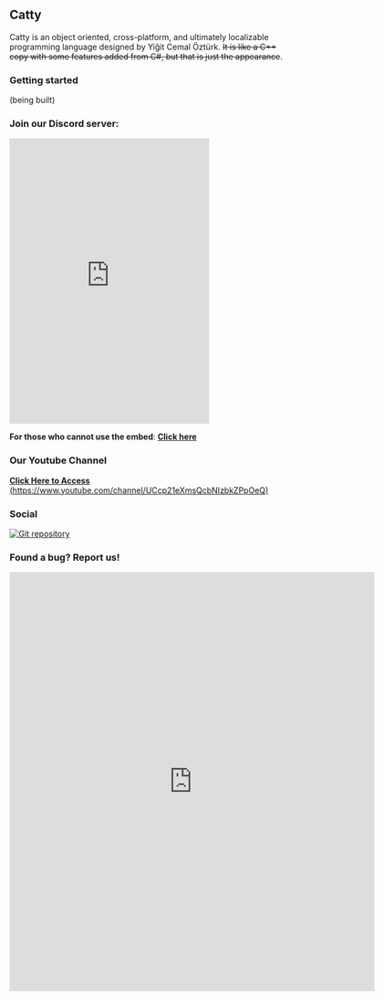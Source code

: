 ## Catty

Catty is an object oriented, cross-platform, and ultimately localizable programming language designed by Yiğit Cemal Öztürk. ~~It is like a C++ copy with some features added from C#, but that is just the appearance~~.


### Getting started
(being built)

### Join our Discord server:
<iframe src="https://canary.discord.com/widget?id=809302664914796546&theme=dark" width="350" height="500" allowtransparency="true" frameborder="0" sandbox="allow-popups allow-popups-to-escape-sandbox allow-same-origin allow-scripts">
</iframe>


**For those who cannot use the embed**: [**Click here**](https://discord.gg/ypcMSagbtv)
### Our Youtube Channel
[
  **Click Here to Access** 
  (https://www.youtube.com/channel/UCcp21eXmsQcbNIzbkZPpOeQ)
](https://www.youtube.com/channel/UCcp21eXmsQcbNIzbkZPpOeQ)


### Social
[![Git repository](https://github.com/CattyLang/cattylang.github.io/blob/main/cdn/images/Git-Icon-Black.svg)](https://github.com/CattyLang) 

### Found a bug? Report us!
<iframe src="https://docs.google.com/forms/d/e/1FAIpQLSd-L24Zo72ptYrUhEjlBrjSfzXT3rSZ0cZk12HjdeKZcD33xA/viewform?embedded=true" width="640" height="734" frameborder="0" marginheight="0" marginwidth="0">Yükleniyor…</iframe>
